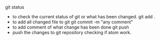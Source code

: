 git status
- to check the current status of git or what has been changed.
git add .
- to add all changed file to git
git commit -m "any comment"
- to add comment of what change has been done
git push
- push the changes to git repository
checking if atom work.
